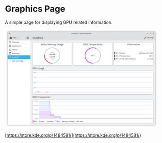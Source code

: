 # Graphics Page

A simple page for displaying GPU related information.

![Graphics Page](.github/graphics-page.png "Graphics Page")

[https://store.kde.org/p/1484581/](https://store.kde.org/p/1484581/)
